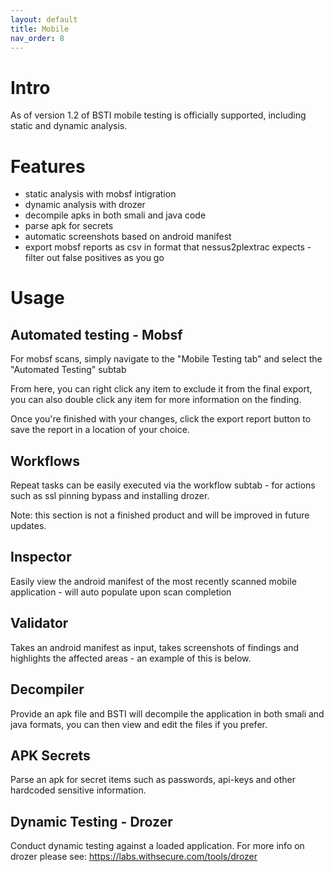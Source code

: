 ```yaml
---
layout: default
title: Mobile
nav_order: 8
---
```


# Intro

As of version 1.2 of BSTI mobile testing is officially supported, including static and dynamic analysis.

# Features
- static analysis with mobsf intigration 
- dynamic analysis with drozer
- decompile apks in both smali and java code
- parse apk for secrets 
- automatic screenshots based on android manifest
- export mobsf reports as csv in format that nessus2plextrac expects - filter out false positives as you go

# Usage

## Automated testing - Mobsf
For mobsf scans, simply navigate to the "Mobile Testing tab" and select the "Automated Testing" subtab

From here, you can right click any item to exclude it from the final export, you can also double click any item for more information on the finding.

Once you're finished with your changes, click the export report button to save the report in a location of your choice.

## Workflows
Repeat tasks can be easily executed via the workflow subtab - for actions such as ssl pinning bypass and installing drozer.

Note: this section is not a finished product and will be improved in future updates.

## Inspector
Easily view the android manifest of the most recently scanned mobile application - will auto populate upon scan completion

## Validator
Takes an android manifest as input, takes screenshots of findings and highlights the affected areas - an example of this is below.

## Decompiler
Provide an apk file and BSTI will decompile the application in both smali and java formats, you can then view and edit the files if you prefer.

## APK Secrets 
Parse an apk for secret items such as passwords, api-keys and other hardcoded sensitive information.

## Dynamic Testing - Drozer
Conduct dynamic testing against a loaded application. For more info on drozer please see: https://labs.withsecure.com/tools/drozer


